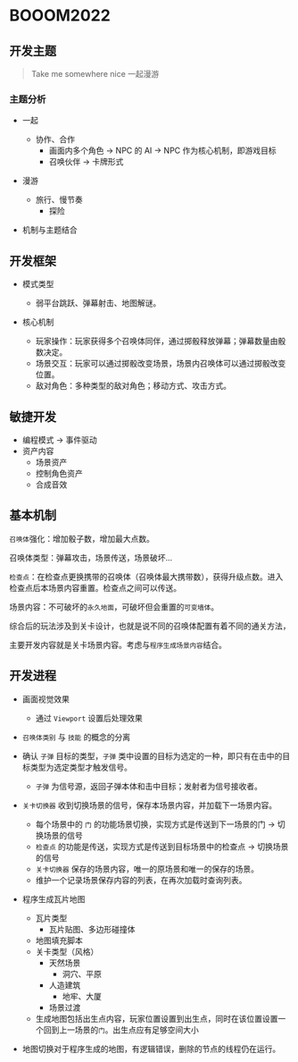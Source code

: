 # BOOOM2022

## 开发主题

> Take me somewhere nice 一起漫游

### 主题分析

-   一起

    -   协作、合作
        -   画面内多个角色 -> NPC 的 AI -> NPC 作为核心机制，即游戏目标
        -   召唤伙伴 -> 卡牌形式

-   漫游

    -   旅行、慢节奏
        -   探险

-   机制与主题结合

## 开发框架

-   模式类型

    -   弱平台跳跃、弹幕射击、地图解谜。

-   核心机制
    -   玩家操作：玩家获得多个召唤体同伴，通过掷骰释放弹幕；弹幕数量由骰数决定。
    -   场景交互：玩家可以通过掷骰改变场景，场景内召唤体可以通过掷骰改变位置。
    -   敌对角色：多种类型的敌对角色；移动方式、攻击方式。

## 敏捷开发

-   编程模式 -> 事件驱动
-   资产内容
    -   场景资产
    -   控制角色资产
    -   合成音效

## 基本机制

`召唤体`强化：增加骰子数，增加最大点数。

召唤体类型：弹幕攻击，场景传送，场景破坏...

`检查点`：在检查点更换携带的召唤体（召唤体最大携带数），获得升级点数。进入检查点后本场景内容重置。检查点之间可以传送。

场景内容：不可破坏的`永久地面`，可破坏但会重置的`可变墙体`。

综合后的玩法涉及到关卡设计，也就是说不同的召唤体配置有着不同的通关方法，

主要开发内容就是关卡场景内容。考虑与`程序生成场景内容`结合。

## 开发进程

-   画面视觉效果

    -   通过 `Viewport` 设置后处理效果

-   `召唤体类别` 与 `技能` 的概念的分离

-   确认 `子弹` 目标的类型，`子弹` 类中设置的目标为选定的一种，即只有在击中的目标类型为选定类型才触发信号。

    -   `子弹` 为信号源，返回子弹本体和击中目标；发射者为信号接收者。

-   `关卡切换器` 收到切换场景的信号，保存本场景内容，并加载下一场景内容。
    -   每个场景中的 `门` 的功能场景切换，实现方式是传送到下一场景的门 -> 切换场景的信号
    -   `检查点` 的功能是传送，实现方式是传送到目标场景中的检查点 -> 切换场景的信号
    -   `关卡切换器` 保存的场景内容，唯一的原场景和唯一的保存的场景。
    -   维护一个记录场景保存内容的列表，在再次加载时查询列表。

*   程序生成瓦片地图
    -   瓦片类型
        -   瓦片贴图、多边形碰撞体
    -   地图填充脚本
    -   关卡类型（风格）
        -   天然场景
            -   洞穴、平原
        -   人造建筑
            -   地牢、大厦
        -   场景过渡

    + 生成地图包括出生点内容，玩家位置设置到出生点，同时在该位置设置一个回到上一场景的`门`。出生点应有足够空间大小


+ 地图切换对于程序生成的地图，有逻辑错误，删除的节点的线程仍在运行。
